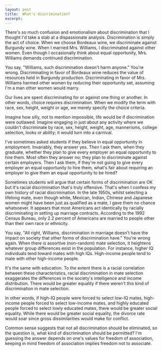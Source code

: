 ```yaml
---
layout: post
title:  What's discrimination?
excerpt:
---
```












There's so much confusion and emotionalism about discrimination that I thought I'd take a stab at a dispassionate analysis. Discrimination is simply the act of choice. When we choose Bordeaux wine, we discriminate against Burgundy wine. When I married Mrs. Williams, I discriminated against other women. Even though I occasionally think about equal opportunity, Mrs. Williams demands continued discrimination.

You say, "Williams, such discrimination doesn't harm anyone." You're wrong. Discriminating in favor of Bordeaux wine reduces the value of resources held in Burgundy production. Discriminating in favor of Mrs. Williams harmed other women by reducing their opportunity set, assuming I'm a man other women would marry.

Our lives are spent discriminating for or against one thing or another. In other words, choice requires discrimination. When we modify the term with race, sex, height, weight or age, we merely specify the choice criteria.

Imagine how silly, not to mention impossible, life would be if discrimination were outlawed. Imagine engaging in just about any activity where we couldn't discriminate by race, sex, height, weight, age, mannerisms, college selection, looks or ability; it would turn into a carnival.

I've sometimes asked students if they believe in equal opportunity in employment. Invariably, they answer yes. Then I ask them, when they graduate, whether they plan to give every employer an equal opportunity to hire them. Most often they answer no; they plan to discriminate against certain employers. Then I ask them, if they're not going to give every employer an equal opportunity to hire them, what's fair about requiring an employer to give them an equal opportunity to be hired?

Sometimes students will argue that certain forms of discrimination are OK but it's racial discrimination that's truly offensive. That's when I confess my own history of racial discrimination. In the late 1950s, whilst selecting a lifelong mate, even though white, Mexican, Indian, Chinese and Japanese women might have been just as qualified as a mate, I gave them no chance whatsoever. It appears that most Americans act identically by racially discriminating in setting up marriage contracts. According to the 1992 Census Bureau, only 2.2 percent of Americans are married to people other than their own race or ethnicity.

You say, "All right, Williams, discrimination in marriage doesn't have the impact on society that other forms of discrimination have." You're wrong again. When there is assortive (non-random) mate selection, it heightens whatever group differences exist in the population. For instance, higher IQ individuals tend toward mates with high IQs. High-income people tend to mate with other high-income people.

It's the same with education. To the extent there is a racial correlation between these characteristics, racial discrimination in mate selection exaggerates the differences in the society's intelligence and income distribution. There would be greater equality if there weren't this kind of discrimination in mate selection.

In other words, if high-IQ people were forced to select low-IQ mates, high-income people forced to select low-income mates, and highly educated people forced to select lowly educated mates, there would be greater social equality. While there would be greater social equality, the divorce rate would soar since gross dissimilarities would make for conflict.

Common sense suggests that not all discrimination should be eliminated, so the question is, what kind of discrimination should be permitted? I'm guessing the answer depends on one's values for freedom of association, keeping in mind freedom of association implies freedom not to associate.




